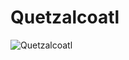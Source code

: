 # Quetzalcoatl
 
![Quetzalcoatl](https://raw.githubusercontent.com/publicsamples/Quetzalcoatl/main/q.png)

  
